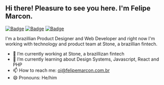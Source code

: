 ## Hi there! Pleasure to see you here. I'm Felipe Marcon.

[![Badge](https://img.shields.io/badge/-LinkedIn-%237159c1?style=flat&logo=linkedin)](https://www.linkedin.com/in/felipeemarcon/)
[![Badge](https://img.shields.io/badge/-Twitter-%237159c1?style=flat&logo=twitter)](https://twitter.com/felipeemarcon)
[![Badge](https://img.shields.io/badge/-Email-%237159c1?style=flat&logo=gmail)](mailto:oi@felipemarcon.com.br)

I'm a brazillian Product Designer and Web Developer and right now I'm working with technology and product team at Stone, a brazillian fintech.

- 🔭 I’m currently working at Stone, a brazillizan fintech
- 🌱 I’m currently learning about Design Systems, Javascript, React and PHP
- 📫 How to reach me: oi@felipemarcon.com.br
- 😄 Pronouns: He/him

